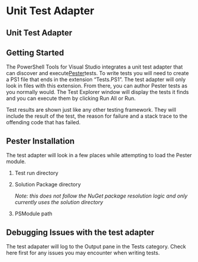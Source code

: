 # Unit Test Adapter

## Unit Test Adapter

## Getting Started

The PowerShell Tools for Visual Studio integrates a unit test adapter that can discover and execute[Pester](https://github.com/pester/Pester)tests. To write tests you will need to create a PS1 file that ends in the extension “Tests.PS1”. The test adapter will only look in files with this extension. From there, you can author Pester tests as you normally would. The Test Explorer window will display the tests it finds and you can execute them by clicking Run All or Run.

Test results are shown just like any other testing framework. They will include the result of the test, the reason for failure and a stack trace to the offending code that has failed.

## Pester Installation

The test adapter will look in a few places while attempting to load the Pester module.

1. Test run directory
2.  Solution Package directory

    _Note: this does not follow the NuGet package resolution logic and only currently uses the solution directory_
3. PSModule path

## Debugging Issues with the test adapter

The test adapater will log to the Output pane in the Tests category. Check here first for any issues you may encounter when writing tests.
